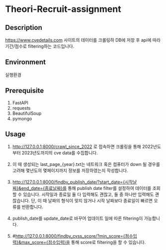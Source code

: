 # Theori-Recruit-assignment

## Description
https://www.cvedetails.com 사이트의 데이터를 크롤링하 DB에 저장 후 api에 따라 기간/점수로 filtering하는 코드입니다.

## Environment
실행환경

## Prerequisite
1. FastAPI
2. requests
3. BeautifulSoup
4. pymongo

## Usage

1. http://127.0.0.1:8000/crawl_since_2022 로 접속하면 크롤링을 통해 2022년도부터 2023년도까지의 cve data를 수집합니다.</br></br>
2. 이 때 생성되는 last_page_{year}.txt는 네트워크 혹은 컴퓨터가 down 될 경우를 고려해 몇년도의 몇페이지까지 정보를 저장하였는지 작성합니다.</br></br>
4. http://127.0.0.1:8000/findby_publish_date/?start_date={시작날짜}&end_date={종료날짜}를 통해 publish date filter를 설정하여 데이터를 조회할 수 있습니다. 시작일과 종료일 둘 다 입력해도 괜찮고, 둘 중 하나만 입력해도 괜찮습니다. 단,  이 때 날짜의 형식이 맞지 않거나 시작 날짜보다 종료일이 빠르면 오류를 반환합니다.</br></br>
5. publish_date를 update_date로 바꾸어 업데이트 일에 따른 filtering이 가능합니다.</br></br>
6. #http://127.0.0.1:8000/findby_cvss_score/?min_score={점수입력}&max_score={점수입력}을 통해 score로 filtering을 할 수 있습니다.</br></br>